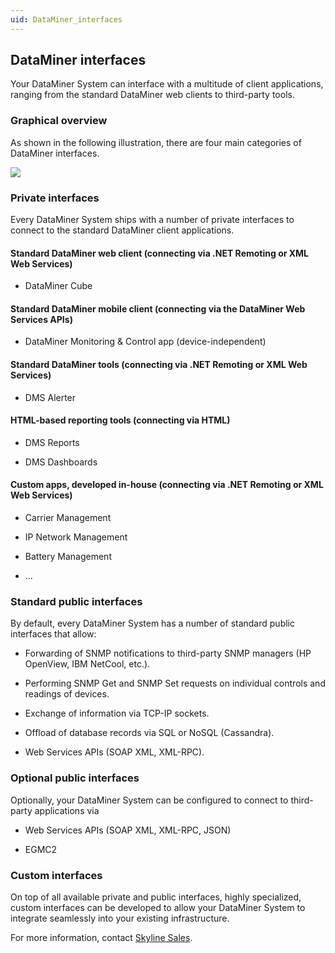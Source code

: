 ```yaml
---
uid: DataMiner_interfaces
---
```


## DataMiner interfaces

Your DataMiner System can interface with a multitude of client applications, ranging from the standard DataMiner web clients to third-party tools.

### Graphical overview

As shown in the following illustration, there are four main categories of DataMiner interfaces.

![](~/user-guide/images/3rd_party_System_Interfacing_REV003.jpg)



### Private interfaces

Every DataMiner System ships with a number of private interfaces to connect to the standard DataMiner client applications.

#### Standard DataMiner web client (connecting via .NET Remoting or XML Web Services)

- DataMiner Cube

#### Standard DataMiner mobile client (connecting via the DataMiner Web Services APIs)

- DataMiner Monitoring & Control app (device-independent)

#### Standard DataMiner tools (connecting via .NET Remoting or XML Web Services)

- DMS Alerter

#### HTML-based reporting tools (connecting via HTML)

- DMS Reports

- DMS Dashboards

#### Custom apps, developed in-house (connecting via .NET Remoting or XML Web Services)

- Carrier Management

- IP Network Management

- Battery Management

- ...

### Standard public interfaces

By default, every DataMiner System has a number of standard public interfaces that allow:

- Forwarding of SNMP notifications to third-party SNMP managers (HP OpenView, IBM NetCool, etc.).

- Performing SNMP Get and SNMP Set requests on individual controls and readings of devices.

- Exchange of information via TCP-IP sockets.

- Offload of database records via SQL or NoSQL (Cassandra).

- Web Services APIs (SOAP XML, XML-RPC).

### Optional public interfaces

Optionally, your DataMiner System can be configured to connect to third-party applications via

- Web Services APIs (SOAP XML, XML-RPC, JSON)

- EGMC2

### Custom interfaces

On top of all available private and public interfaces, highly specialized, custom interfaces can be developed to allow your DataMiner System to integrate seamlessly into your existing infrastructure.

For more information, contact [Skyline Sales](mailto:sales%40skyline.be).

